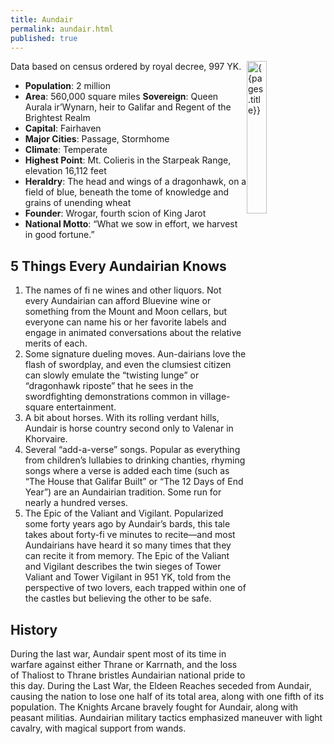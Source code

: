```yaml
---
title: Aundair 
permalink: aundair.html
published: true
---
```


<img src='images/nations/{{page.title}}.jpg' alt='{{pages.title}}' style="float:right; width:25%;">

Data based on census ordered by royal decree, 997 YK. 

- **Population**: 2 million 
- **Area**: 560,000 square miles 
**Sovereign**: Queen Aurala ir’Wynarn, heir to Galifar and Regent of the Brightest Realm 
- **Capital**: Fairhaven 
- **Major Cities**: Passage, Stormhome 
- **Climate**: Temperate 
- **Highest Point**: Mt. Colieris in the Starpeak Range, elevation 16,112 feet 
- **Heraldry**: The head and wings of a dragonhawk, on a field of blue, beneath the tome of knowledge and grains of unending wheat  
- **Founder**: Wrogar, fourth scion of King Jarot  
- **National Motto**: “What we sow in effort, we harvest in good fortune.”

## 5 Things Every Aundairian Knows
1. The names of fi ne wines and other liquors. Not every Aundairian can afford Bluevine wine or something from the Mount and Moon cellars, but everyone can name his or her favorite labels and engage in animated conversations about the relative merits of each. 
2. Some signature dueling moves. Aun-dairians love the flash of swordplay, and even the clumsiest citizen can slowly emulate the “twisting lunge” or “dragonhawk riposte” that he sees in the swordfighting demonstrations common in village-square entertainment. 
3. A bit about horses. With its rolling verdant hills, Aundair is horse country second only to Valenar in Khorvaire. 
4. Several “add-a-verse” songs. Popular as everything from children’s lullabies to drinking chanties, rhyming songs where a verse is added each time (such as “The House that Galifar Built” or “The 12 Days of End Year”) are an Aundairian tradition. Some run for nearly a hundred verses. 
5. The Epic of the Valiant and Vigilant. Popularized some forty years ago by Aundair’s bards, this tale takes about forty-fi ve minutes to recite—and most Aundairians have heard it so many times that they can recite it from memory. The Epic of the Valiant and Vigilant describes the twin sieges of Tower Valiant and Tower Vigilant in 951 YK, told from the perspective of two lovers, each trapped within one of the castles but believing the other to be safe.

## History
During the last war, Aundair spent most of its time in warfare against either Thrane or Karrnath, and the loss of Thaliost to Thrane bristles Aundairian national pride to this day. During the Last War, the Eldeen Reaches seceded from Aundair, causing the nation to lose one half of its total area, along with one fifth of its population. The Knights Arcane bravely fought for Aundair, along with peasant militias. Aundairian military tactics emphasized maneuver with light cavalry, with magical support from wands.